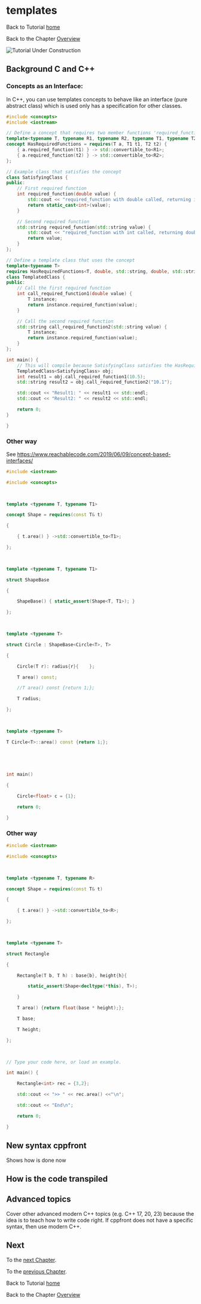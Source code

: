 # templates


Back to Tutorial [home](../README.md)

Back to the Chapter [Overview](Overview.md)

![Tutorial Under Construction](../TutorialUnderConstruction.png)

## Background C and C++

### Concepts as an Interface:

In C++, you can use templates concepts to behave like an interface (pure abstract class) which is used only has a specification for other classes.


```c++
#include <concepts>
#include <iostream>

// Define a concept that requires two member functions 'required_function' with different signatures
template<typename T, typename R1, typename R2, typename T1, typename T2>
concept HasRequiredFunctions = requires(T a, T1 t1, T2 t2) {
    { a.required_function(t1) } -> std::convertible_to<R1>;
    { a.required_function(t2) } -> std::convertible_to<R2>;
};

// Example class that satisfies the concept
class SatisfyingClass {
public:
    // First required function
    int required_function(double value) {
        std::cout << "required_function with double called, returning int" << std::endl;
        return static_cast<int>(value);
    }

    // Second required function
    std::string required_function(std::string value) {
        std::cout << "required_function with int called, returning double" << std::endl;
        return value;
    }
};

// Define a template class that uses the concept
template<typename T>
requires HasRequiredFunctions<T, double, std::string, double, std::string> // Concept is applied here with T and expected return types
class TemplatedClass {
public:
    // Call the first required function
    int call_required_function1(double value) {
        T instance;
        return instance.required_function(value);
    }

    // Call the second required function
    std::string call_required_function2(std::string value) {
        T instance;
        return instance.required_function(value);
    }
};

int main() {
    // This will compile because SatisfyingClass satisfies the HasRequiredFunctions concept
    TemplatedClass<SatisfyingClass> obj;
    int result1 = obj.call_required_function1(10.5);
    std::string result2 = obj.call_required_function2("10.1");

    std::cout << "Result1: " << result1 << std::endl;
    std::cout << "Result2: " << result2 << std::endl;

    return 0;
}

}
```

### Other way

See https://www.reachablecode.com/2019/06/09/concept-based-interfaces/


```c++
#include <iostream>

#include <concepts>

 

template <typename T, typename T1>

concept Shape = requires(const T& t)

{

    { t.area() } ->std::convertible_to<T1>;

};

 

template <typename T, typename T1>

struct ShapeBase

{

    ShapeBase() { static_assert(Shape<T, T1>); }

};

 

template <typename T>

struct Circle : ShapeBase<Circle<T>, T>

{

    Circle(T r): radius{r}{    };

    T area() const;

    //T area() const {return 1;};

    T radius;

};

 

template <typename T>

T Circle<T>::area() const {return 1;};

 

 

int main()

{

    Circle<float> c = {1};

    return 0;

}
```

### Other way


```c++
#include <iostream>

#include <concepts>

 

template <typename T, typename R>

concept Shape = requires(const T& t)

{

    { t.area() } ->std::convertible_to<R>;

};

 

template <typename T>

struct Rectangle

{

    Rectangle(T b, T h) : base{b}, height{h}{

        static_assert(Shape<decltype(*this), T>);

    }

    T area() {return float(base * height);};

    T base;

    T height;

};

 

// Type your code here, or load an example.

int main() {

    Rectangle<int> rec = {3,2};

    std::cout << ">> " << rec.area() <<"\n";

    std::cout << "End\n";

    return 0;

}
```

## New syntax cppfront

Shows how is done now


## How is the code transpiled

## Advanced topics

Cover other advanced modern C++ topics (e.g. C++ 17, 20, 23) because the idea is to teach how to write code right.
If cppfront does not have a specific syntax, then use modern C++.




## Next

To the [next Chapter](../advanced_topics/Packages.md).

To the [previous Chapter](Templates.md).

Back to Tutorial [home](../README.md)

Back to the Chapter [Overview](Overview.md)
